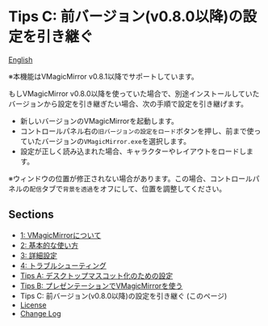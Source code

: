 
# Tips C: 前バージョン(v0.8.0以降)の設定を引き継ぐ

[English](./en_tips_load_prev_setting.html)

※本機能はVMagicMirror v0.8.1以降でサポートしています。

もしVMagicMirror v0.8.0以降を使っていた場合で、別途インストールしていたバージョンから設定を引き継ぎたい場合、次の手順で設定を引き継げます。

* 新しいバージョンのVMagicMirrorを起動します。
* コントロールパネル右の`旧バージョンの設定をロード`ボタンを押し、前まで使っていたバージョンの`VMagicMirror.exe`を選択します。
* 設定が正しく読み込まれた場合、キャラクターやレイアウトをロードします。

※ウィンドウの位置が修正されない場合があります。この場合、コントロールパネルの`配信`タブで`背景を透過`をオフにして、位置を調整してください。


## Sections

* [1: VMagicMirrorについて](./index.html)
* [2: 基本的な使い方](./get_started.html)
* [3: 詳細設定](./about_settings.html)
* [4: トラブルシューティング](./troubleshooting.html)
* [Tips A: デスクトップマスコット化のための設定](./tips_desktop_mascot.html)
* [Tips B: プレゼンテーションでVMagicMirrorを使う](./tips_presentation.html)
* Tips C: 前バージョン(v0.8.0以降)の設定を引き継ぐ (このページ)
* [License](./about_license.html)
* [Change Log](./changelog.html)
